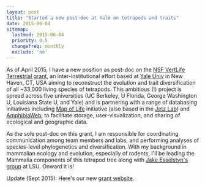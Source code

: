 ```yaml
---
layout: post
title: "Started a new post-doc at Yale on tetrapods and traits"
date: 2015-06-04
sitemap:
  lastmod: 2015-06-04
  priority: 0.5
  changefreq: monthly
  exclude: 'no'
---
```


As of April 2015, I have a new position as post-doc on the [NSF VertLife Terrestrial grant](http://www.nsf.gov/awardsearch/showAward?AWD_ID=1441737&HistoricalAwards=false), an inter-institutional effort based at [Yale Univ](http://eeb.yale.edu/) in New Haven, CT, USA aiming to reconstruct the evolution and trait diversification of all ~33,000 living species of tetrapods.  This ambitious (!) project is spread across five universities (UC Berkeley, U Florida, George Washington U, Louisiana State U, and Yale) and is partnering with a range of databasing initiatives including [Map of Life](http://mol.org/) initiative (also based in the [Jetz Lab](http://jetzlab.yale.edu/)) and [AmphibiaWeb](http://amphibiaweb.org/), to facilitate storage, user-visualization, and sharing of ecological and geographic data.  

As the sole post-doc on this grant, I am responsible for coordinating communication among team members and labs, and performing analyses of species-level phylogenetics and diversification.  With my background in mammalian ecology and evolution, especially of rodents, I'll be leading the Mammalia components of this tetrapod tree along with [Jake Esselstyn's group](http://www.museum.lsu.edu/esselstyn/) at LSU.  Onward it is!

Update (Sept 2015): Here's our new [grant website](http://vertlife.org/).


